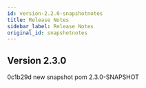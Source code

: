 ```yaml
---
id: version-2.2.0-snapshotnotes
title: Release Notes
sidebar_label: Release Notes
original_id: snapshotnotes
---
```


## Version 2.3.0
0c1b29d new snapshot pom 2.3.0-SNAPSHOT</br>